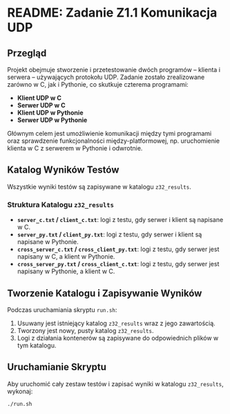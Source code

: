 # README: Zadanie Z1.1 Komunikacja UDP

## Przegląd
Projekt obejmuje stworzenie i przetestowanie dwóch programów – klienta i serwera – używających protokołu UDP. Zadanie zostało zrealizowane zarówno w C, jak i Pythonie, co skutkuje czterema programami:
- **Klient UDP w C**
- **Serwer UDP w C**
- **Klient UDP w Pythonie**
- **Serwer UDP w Pythonie**

Głównym celem jest umożliwienie komunikacji między tymi programami oraz sprawdzenie funkcjonalności między-platformowej, np. uruchomienie klienta w C z serwerem w Pythonie i odwrotnie.

## Katalog Wyników Testów
Wszystkie wyniki testów są zapisywane w katalogu `z32_results`.

### Struktura Katalogu `z32_results`
- **`server_c.txt` / `client_c.txt`**: logi z testu, gdy serwer i klient są napisane w C.
- **`server_py.txt` / `client_py.txt`**: logi z testu, gdy serwer i klient są napisane w Pythonie.
- **`cross_server_c.txt` / `cross_client_py.txt`**: logi z testu, gdy serwer jest napisany w C, a klient w Pythonie.
- **`cross_server_py.txt` / `cross_client_c.txt`**: logi z testu, gdy serwer jest napisany w Pythonie, a klient w C.

## Tworzenie Katalogu i Zapisywanie Wyników
Podczas uruchamiania skryptu `run.sh`:
1. Usuwany jest istniejący katalog `z32_results` wraz z jego zawartością.
2. Tworzony jest nowy, pusty katalog `z32_results`.
3. Logi z działania kontenerów są zapisywane do odpowiednich plików w tym katalogu.



## Uruchamianie Skryptu
Aby uruchomić cały zestaw testów i zapisać wyniki w katalogu `z32_results`, wykonaj:
```bash
./run.sh
